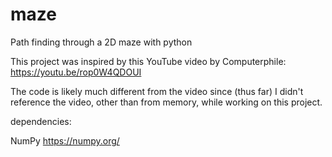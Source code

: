 # maze
 Path finding through a 2D maze with python

This project was inspired by this YouTube video by Computerphile: https://youtu.be/rop0W4QDOUI

The code is likely much different from the video since (thus far) I didn't reference the video, other than from memory, while working on this project.

dependencies:

NumPy https://numpy.org/
